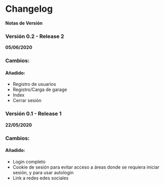 # Changelog

**Notas de Versión**

### Versión 0.2 - Release 2

**05/06/2020**

### Cambios:

#### Añadido:
- Registro de usuarios
- Registro/Carga de garage
- Index
- Cerrar sesión

### Versión 0.1 - Release 1

**22/05/2020**

### Cambios:

#### Añadido:
- Login completo
- Cookie de sesión para evitar acceso a áreas donde se requiera iniciar sesión, y para usar autologin
- Link a redes edes sociales

